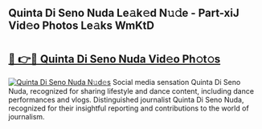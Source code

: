 ## Quinta Di Seno Nuda Le𝚊k𝚎d N𝚞𝚍e - Part-xiJ Vid𝚎o Photos Le𝚊ks WmKtD

# <h2><a href="http://fbbr08u.evod.top/?m=Quinta+Di+Seno+Nuda">🔗 👉🔴 Quinta Di Seno Nuda Vid𝚎o Ph𝚘t𝚘s</a></h2>

[![Quinta Di Seno Nuda N𝚞d𝚎s](https://i.imgur.com/8V9OHl7.gif)](http://fbbr08u.evod.top/?m=Quinta+Di+Seno+Nuda)
Social media sensation Quinta Di Seno Nuda, recognized for sharing lifestyle and dance content, including dance performances and vlogs. Distinguished journalist Quinta Di Seno Nuda, recognized for their insightful reporting and contributions to the world of journalism. 
